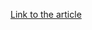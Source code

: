 [Link to the article](https://www.zscaler.com/blogs/security-research/bunnyloader-newest-malware-service#indicators-of-compromise--iocs-)

